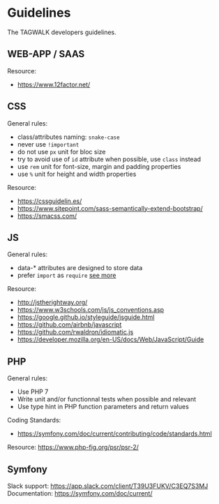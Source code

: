 # Guidelines

The TAGWALK developers guidelines.

## WEB-APP / SAAS

Resource: 
- https://www.12factor.net/

## CSS

General rules:
- class/attributes naming: `snake-case`
- never use `!important`
- do not use `px` unit for bloc size 
- try to avoid use of `id` attribute when possible, use `class` instead
- use `rem` unit for font-size, margin and padding properties
- use `%` unit for height and width properties

Resource: 
- https://cssguidelin.es/
- https://www.sitepoint.com/sass-semantically-extend-bootstrap/
- https://smacss.com/

## JS

General rules:
- data-* attributes are designed to store data
- prefer `import` as `require` [see more](https://hackernoon.com/import-export-default-require-commandjs-javascript-nodejs-es6-vs-cheatsheet-different-tutorial-example-5a321738b50f)

Resource: 
- http://jstherightway.org/
- https://www.w3schools.com/js/js_conventions.asp
- https://google.github.io/styleguide/jsguide.html
- https://github.com/airbnb/javascript
- https://github.com/rwaldron/idiomatic.js
- https://developer.mozilla.org/en-US/docs/Web/JavaScript/Guide

## PHP

General rules:
- Use PHP 7
- Write unit and/or functionnal tests when possible and relevant
- Use type hint in PHP function parameters and return values 

Coding Standards:
- https://symfony.com/doc/current/contributing/code/standards.html

Resource: https://www.php-fig.org/psr/psr-2/

## Symfony

Slack support: https://app.slack.com/client/T39U3FUKV/C3EQ7S3MJ
Documentation: https://symfony.com/doc/current/
